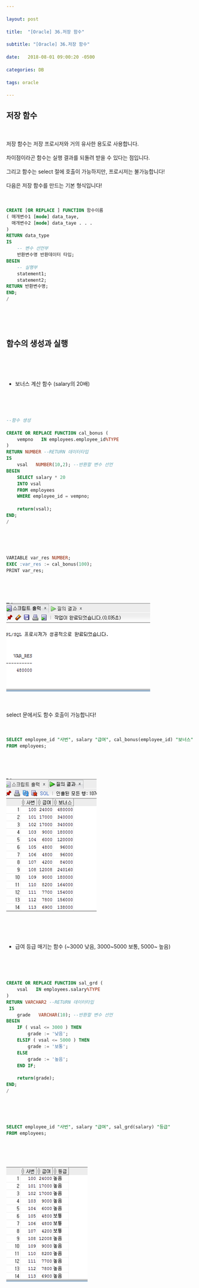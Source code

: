 ```yaml
---

layout: post

title:  "[Oracle] 36.저장 함수"

subtitle: "[Oracle] 36.저장 함수"

date:   2018-08-01 09:00:20 -0500

categories: DB

tags: oracle

---
```



## 저장 함수

<br>
<br>
저장 함수는 저장 프로시저와 거의 유사한 용도로 사용합니다. 
<br>
<br>
차이점이라곤 함수는 실행 결과를 되돌려 받을 수 있다는 점입니다. 
<br>
<br>
그리고 함수는 select 절에 호출이 가능하지만, 프로시저는 불가능합니다!
<br>
<br>
다음은 저장 함수를 만드는 기본 형식입니다!
<br>
<br>
<br>

```sql
CREATE [OR REPLACE ] FUNCTION 함수이름
( 매개변수1 [mode] data_taye, 
  매개변수2 [mode] data_taye . . .
)
RETURN data_type
IS 
	-- 변수 선언부
	반환변수명 반환데이터 타입;
BEGIN
	-- 실행부
	statement1;
	statement2;
RETURN 반환변수명;
END;
/
```

<br>
<br>
<br>

## 함수의 생성과 실행

<br>
<br>
<br>

- 보너스 계산 함수 (salary의 20배)

<br>
<br>
<br>

```sql
--함수 생성

CREATE OR REPLACE FUNCTION cal_bonus (
    vempno   IN employees.employee_id%TYPE
) 
RETURN NUMBER --RETURN 데이터타입
IS
    vsal   NUMBER(10,2); --반환할 변수 선언
BEGIN
    SELECT salary * 20
    INTO vsal
    FROM employees
    WHERE employee_id = vempno;

    return(vsal);
END;
/
```

<br>
<br>
<br>

```sql
VARIABLE var_res NUMBER;
EXEC :var_res := cal_bonus(100);
PRINT var_res;
```

<br>
<br>
<br>

![image](/image/Oracle_image/Oracle_image_223.png)

<br>
<br>
select 문에서도 함수 호출이 가능합니다!
<br>
<br>
<br>

```sql
SELECT employee_id "사번", salary "급여", cal_bonus(employee_id) "보너스"
FROM employees;
```

<br>
<br>
<br>

![image](/image/Oracle_image/Oracle_image_224.png)

<br>
<br>
<br>

- 급여 등급 매기는 함수 (~3000 낮음, 3000~5000 보통, 5000~ 높음)

<br>
<br>
<br>

```sql
CREATE OR REPLACE FUNCTION sal_grd (
    vsal   IN employees.salary%TYPE
) 
RETURN VARCHAR2 --RETURN 데이터타입
 IS
    grade   VARCHAR(10); --반환할 변수 선언
BEGIN
    IF ( vsal <= 3000 ) THEN
        grade := '낮음';
    ELSIF ( vsal <= 5000 ) THEN
        grade := '보통';
    ELSE
        grade := '높음';
    END IF;

    return(grade);
END;
/
```

<br>
<br>
<br>

```sql
SELECT employee_id "사번", salary "급여", sal_grd(salary) "등급"
FROM employees;
```

<br>
<br>
<br>

![image](/image/Oracle_image/Oracle_image_225.png)




